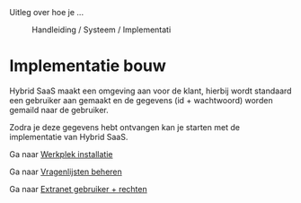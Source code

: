 <properties>
	<page>
		<title>Implementatie bouw</title>
		<description>Uitleg over hoe je ...</description>
	</page>
	<menu>
		<position>Handleiding / Systeem / Implementati</position>
		<title>Implementatie bouw</title>
	</menu>
</properties>


Implementatie bouw
===================

Hybrid SaaS maakt een omgeving aan voor de klant, hierbij wordt standaard een gebruiker aan gemaakt en de gegevens (id + wachtwoord) worden gemaild naar de gebruiker.

Zodra je deze gegevens hebt ontvangen kan je starten met de implementatie van Hybrid SaaS.

Ga naar  [Werkplek installatie](http://hybridsaas.support/pages/handleiding/extra/installeren-hybrid%20SaaS-browser)

Ga naar  [Vragenlijsten beheren](http://hybridsaas.support/pages/handleiding/modules/P-Z/vragenlijst/vragenlijsten)

Ga naar  [Extranet gebruiker + rechten](http://hybridsaas.support/pages/handleiding/modules/P-Z/vragenlijst/vragenlijsten-extranet)


